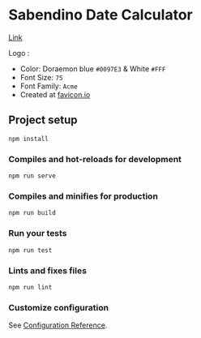 # Sabendino Date Calculator

[Link](https://christhofernatalius.github.io/date-calculator/)

Logo :

- Color: Doraemon blue `#0097E3` & White `#FFF`
- Font Size: `75`
- Font Family: `Acme`
- Created at [favicon.io](https://favicon.io)

## Project setup

```
npm install
```

### Compiles and hot-reloads for development

```
npm run serve
```

### Compiles and minifies for production

```
npm run build
```

### Run your tests

```
npm run test
```

### Lints and fixes files

```
npm run lint
```

### Customize configuration

See [Configuration Reference](https://cli.vuejs.org/config/).